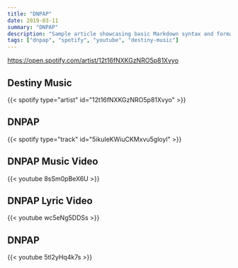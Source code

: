 ```yaml
---
title: "DNPAP"
date: 2019-03-11
summary: "DNPAP"
description: "Sample article showcasing basic Markdown syntax and formatting for HTML elements."
tags: ["dnpap", "spotify", "youtube", "destiny-music"]
---
```


https://open.spotify.com/artist/12t16fNXKGzNRO5p81Xvyo

## Destiny Music

{{< spotify type="artist" id="12t16fNXKGzNRO5p81Xvyo" >}}

## DNPAP

{{< spotify type="track" id="5ikuIeKWiuCKMxvu5gloyl" >}}

## DNPAP Music Video

{{< youtube 8sSm0pBeX6U >}}

## DNPAP Lyric Video

{{< youtube wc5eNg5DDSs >}}

## DNPAP

{{< youtube 5tl2yHq4k7s >}}
